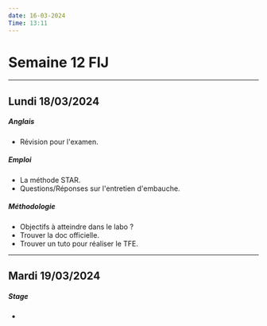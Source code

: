 ```yaml
---
date: 16-03-2024
Time: 13:11
---
```

# Semaine 12 FIJ
---
## Lundi 18/03/2024
##### Anglais
- Révision pour l'examen.
##### Emploi
- La méthode STAR.
- Questions/Réponses sur l'entretien d'embauche.
##### Méthodologie
- Objectifs à atteindre dans le labo ?
- Trouver la doc officielle.
- Trouver un tuto pour réaliser le TFE.
---
## Mardi 19/03/2024
##### Stage
- 